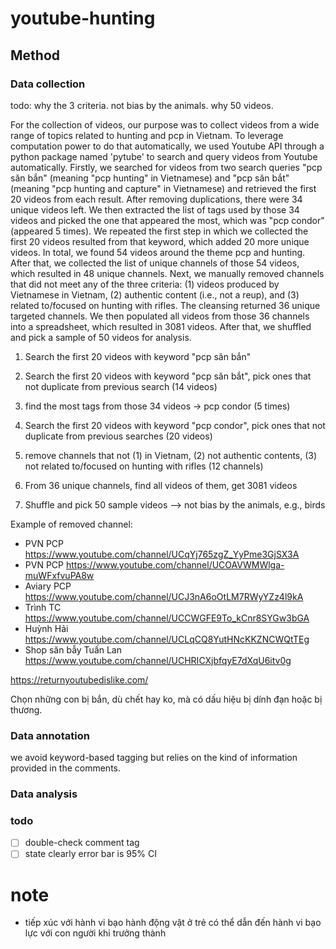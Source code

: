# youtube-hunting

## Method
### Data collection

todo: why the 3 criteria. not bias by the animals. why 50 videos.

For the collection of videos, our purpose was to collect videos from a wide range of topics related to hunting and pcp in Vietnam. To leverage computation power to do that automatically, we used Youtube API through a python package named 'pytube' to search and query videos from Youtube automatically. Firstly, we searched for videos from two search queries "pcp săn bắn" (meaning "pcp hunting" in Vietnamese) and "pcp săn bắt" (meaning "pcp hunting and capture" in Vietnamese) and retrieved the first 20 videos from each result. After removing duplications, there were 34 unique videos left. We then extracted the list of tags used by those 34 videos and picked the one that appeared the most, which was "pcp condor" (appeared 5 times). We repeated the first step in which we collected the first 20 videos resulted from that keyword, which added 20 more unique videos. In total, we found 54 videos around the theme pcp and hunting. After that, we collected the list of unique channels of those 54 videos, which resulted in 48 unique channels. Next, we manually removed channels that did not meet any of the three criteria: (1) videos produced by Vietnamese in Vietnam, (2) authentic content (i.e., not a reup), and (3) related to/focused on hunting with rifles. The cleansing returned 36 unique targeted channels. We then populated all videos from those 36 channels into a spreadsheet, which resulted in 3081 videos. After that, we shuffled and pick a sample of 50 videos for analysis.



1. Search the first 20 videos with keyword "pcp săn bắn"
2. Search the first 20 videos with keyword "pcp săn bắt", pick ones that not duplicate from previous search (14 videos)
3. find the most tags from those 34 videos -> pcp condor (5 times)
4. Search the first 20 videos with keyword "pcp condor", pick ones that not duplicate from previous searches (20 videos)

5. remove channels that not (1) in Vietnam, (2) not authentic contents, (3) not related to/focused on hunting with rifles (12 channels)
6. From 36 unique channels, find all videos of them, get 3081 videos
7. Shuffle and pick 50 sample videos
--> not bias by the animals, e.g., birds

Example of removed channel:
+ PVN PCP	https://www.youtube.com/channel/UCqYj765zgZ_YyPme3GjSX3A
+ PVN PCP	https://www.youtube.com/channel/UCOAVWMWlga-muWFxfvuPA8w
+ Aviary PCP	https://www.youtube.com/channel/UCJ3nA6oOtLM7RWyYZz4l9kA
+ Trình TC	https://www.youtube.com/channel/UCCWGFE9To_kCnr8SYGw3bGA
+ Huỳnh Hải	https://www.youtube.com/channel/UCLqCQ8YutHNcKKZNCWQtTEg
+ Shop săn bẫy Tuấn Lan	https://www.youtube.com/channel/UCHRICXjbfqyE7dXqU6itv0g

https://returnyoutubedislike.com/ 


Chọn những con bị bắn, dù chết hay ko, mà có dấu hiệu bị dính đạn hoặc bị thương.

### Data annotation
we avoid keyword-based tagging but relies on the kind of information provided in the comments.


### Data analysis


### todo
+ [ ] double-check comment tag
+ [ ] state clearly error bar is 95% CI

# note
- tiếp xúc với hành vi bạo hành động vật ở trẻ có thể dẫn đến hành vi bạo lực với con người khi trưởng thành